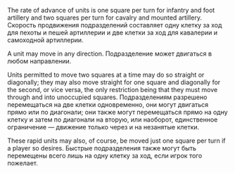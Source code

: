 
The rate of advance of units is one square per turn for infantry and foot artillery and two squares per turn for cavalry and mounted artillery.
Скорость продвижения подразделений составляет одну клетку за ход для пехоты и пешей артиллерии и две клетки за ход для кавалерии и самоходной артиллерии.

A unit may move in any direction.
Подразделение может двигаться в любом направлении.

Units permitted to move two squares at a time may do so straight or diagonally; they may also move straight for one square and diagonally for the second, or vice versa, the only restriction being that they must move through and into unoccupied squares.
Подразделениям разрешено перемещаться на две клетки одновременно, они могут двигаться прямо или по диагонали; они также могут перемещаться прямо на одну клетку и затем по диагонали на вторую, или наоборот, единственное ограничение — движение только через и на незанятые клетки.

These rapid units may also, of course, be moved just one square per turn if a player so desires.
Быстрые подразделения также могут быть перемещены всего лишь на одну клетку за ход, если игрок того пожелает.
